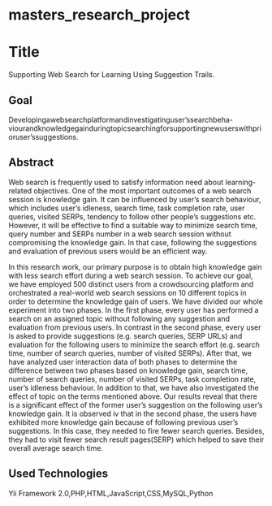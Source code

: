 # masters_research_project
# Title
Supporting Web Search for Learning Using Suggestion Trails. <br>
## Goal
Developingawebsearchplatformandinvestigatinguser’ssearchbeha-viourandknowledgegainduringtopicsearchingforsupportingnewuserswithprioruser’ssuggestions.

## Abstract
Web search is frequently used to satisfy information need about learning-related objectives. One of the most important outcomes of a web search session is knowledge gain. It can be influenced by user’s search behaviour, which includes user’s idleness, search time, task completion rate, user queries, visited SERPs, tendency to follow other people’s suggestions etc. However, it will be effective to find a suitable way to minimize search time, query number and SERPs number in a web search session without compromising the knowledge gain. In that case, following the suggestions and evaluation of previous users would be an efficient way. 

In this research work, our primary purpose is to obtain high knowledge gain with less search effort during a web search session. To achieve our goal, we have employed 500 distinct users from a crowdsourcing platform and orchestrated a real-world web search sessions on 10 different topics in order to determine the knowledge gain of users. We have divided our whole experiment into two phases. In the first phase, every user has performed a search on an assigned topic without following any suggestion and evaluation from previous users. In contrast in the second phase, every user is asked to provide suggestions (e.g. search queries, SERP URLs) and evaluation for the following users to minimize the search effort (e.g. search time, number of search queries, number of visited SERPs). After that, we have analyzed user interaction data of both phases to determine the difference between two phases based on knowledge gain, search time, number of search queries, number of visited SERPs, task completion rate, user’s idleness behaviour. In addition to that, we have also investigated the effect of topic on the terms mentioned above. Our results reveal that there is a significant effect of the former user’s suggestion on the following user’s knowledge gain. It is observed iv that in the second phase, the users have exhibited more knowledge gain because of following previous user’s suggestions. In this case, they needed to fire fewer search queries. Besides, they had to visit fewer search result pages(SERP) which helped to save their overall average search time.


## Used Technologies
Yii Framework 2.0,PHP,HTML,JavaScript,CSS,MySQL,Python
